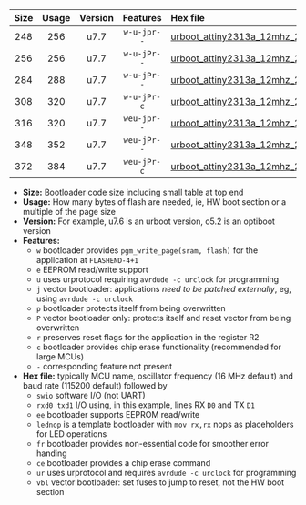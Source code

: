 |Size|Usage|Version|Features|Hex file|
|:-:|:-:|:-:|:-:|:--|
|248|256|u7.7|`w-u-jpr--`|[urboot_attiny2313a_12mhz_230400bps_swio_rxd0_txd1_lednop_ur_vbl.hex](https://raw.githubusercontent.com/stefanrueger/urboot.hex/main/mcus/attiny2313a/fcpu_12mhz/230400_bps/urboot_attiny2313a_12mhz_230400bps_swio_rxd0_txd1_lednop_ur_vbl.hex)|
|256|256|u7.7|`w-u-jPr--`|[urboot_attiny2313a_12mhz_230400bps_swio_rxd0_txd1_ur_vbl.hex](https://raw.githubusercontent.com/stefanrueger/urboot.hex/main/mcus/attiny2313a/fcpu_12mhz/230400_bps/urboot_attiny2313a_12mhz_230400bps_swio_rxd0_txd1_ur_vbl.hex)|
|284|288|u7.7|`w-u-jPr--`|[urboot_attiny2313a_12mhz_230400bps_swio_rxd0_txd1_lednop_fr_ur_vbl.hex](https://raw.githubusercontent.com/stefanrueger/urboot.hex/main/mcus/attiny2313a/fcpu_12mhz/230400_bps/urboot_attiny2313a_12mhz_230400bps_swio_rxd0_txd1_lednop_fr_ur_vbl.hex)|
|308|320|u7.7|`w-u-jPr-c`|[urboot_attiny2313a_12mhz_230400bps_swio_rxd0_txd1_lednop_fr_ce_ur_vbl.hex](https://raw.githubusercontent.com/stefanrueger/urboot.hex/main/mcus/attiny2313a/fcpu_12mhz/230400_bps/urboot_attiny2313a_12mhz_230400bps_swio_rxd0_txd1_lednop_fr_ce_ur_vbl.hex)|
|316|320|u7.7|`weu-jpr--`|[urboot_attiny2313a_12mhz_230400bps_swio_rxd0_txd1_ee_lednop_ur_vbl.hex](https://raw.githubusercontent.com/stefanrueger/urboot.hex/main/mcus/attiny2313a/fcpu_12mhz/230400_bps/urboot_attiny2313a_12mhz_230400bps_swio_rxd0_txd1_ee_lednop_ur_vbl.hex)|
|348|352|u7.7|`weu-jPr--`|[urboot_attiny2313a_12mhz_230400bps_swio_rxd0_txd1_ee_lednop_fr_ur_vbl.hex](https://raw.githubusercontent.com/stefanrueger/urboot.hex/main/mcus/attiny2313a/fcpu_12mhz/230400_bps/urboot_attiny2313a_12mhz_230400bps_swio_rxd0_txd1_ee_lednop_fr_ur_vbl.hex)|
|372|384|u7.7|`weu-jPr-c`|[urboot_attiny2313a_12mhz_230400bps_swio_rxd0_txd1_ee_lednop_fr_ce_ur_vbl.hex](https://raw.githubusercontent.com/stefanrueger/urboot.hex/main/mcus/attiny2313a/fcpu_12mhz/230400_bps/urboot_attiny2313a_12mhz_230400bps_swio_rxd0_txd1_ee_lednop_fr_ce_ur_vbl.hex)|

- **Size:** Bootloader code size including small table at top end
- **Usage:** How many bytes of flash are needed, ie, HW boot section or a multiple of the page size
- **Version:** For example, u7.6 is an urboot version, o5.2 is an optiboot version
- **Features:**
  + `w` bootloader provides `pgm_write_page(sram, flash)` for the application at `FLASHEND-4+1`
  + `e` EEPROM read/write support
  + `u` uses urprotocol requiring `avrdude -c urclock` for programming
  + `j` vector bootloader: applications *need to be patched externally*, eg, using `avrdude -c urclock`
  + `p` bootloader protects itself from being overwritten
  + `P` vector bootloader only: protects itself and reset vector from being overwritten
  + `r` preserves reset flags for the application in the register R2
  + `c` bootloader provides chip erase functionality (recommended for large MCUs)
  + `-` corresponding feature not present
- **Hex file:** typically MCU name, oscillator frequency (16 MHz default) and baud rate (115200 default) followed by
  + `swio` software I/O (not UART)
  + `rxd0 txd1` I/O using, in this example, lines RX `D0` and TX `D1`
  + `ee` bootloader supports EEPROM read/write
  + `lednop` is a template bootloader with `mov rx,rx` nops as placeholders for LED operations
  + `fr` bootloader provides non-essential code for smoother error handing
  + `ce` bootloader provides a chip erase command
  + `ur` uses urprotocol and requires `avrdude -c urclock` for programming
  + `vbl` vector bootloader: set fuses to jump to reset, not the HW boot section
